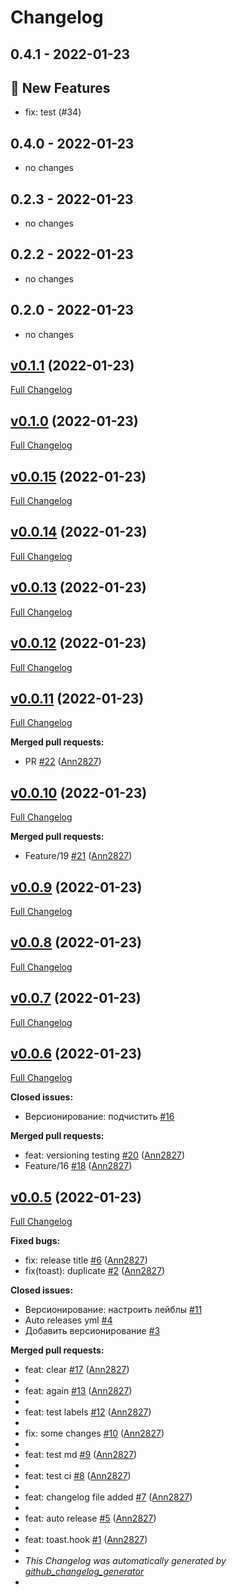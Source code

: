 # Changelog

## 0.4.1 - 2022-01-23

## 🎉 New Features

- fix: test (#34)

## 0.4.0 - 2022-01-23

- no changes

## 0.2.3 - 2022-01-23

- no changes

## 0.2.2 - 2022-01-23

- no changes

## 0.2.0 - 2022-01-23

- no changes

## [v0.1.1](https://github.com/Ann2827/library-react-hooks/tree/v0.1.1) (2022-01-23)

[Full Changelog](https://github.com/Ann2827/library-react-hooks/compare/v0.1.0...v0.1.1)

## [v0.1.0](https://github.com/Ann2827/library-react-hooks/tree/v0.1.0) (2022-01-23)

[Full Changelog](https://github.com/Ann2827/library-react-hooks/compare/v0.0.15...v0.1.0)

## [v0.0.15](https://github.com/Ann2827/library-react-hooks/tree/v0.0.15) (2022-01-23)

[Full Changelog](https://github.com/Ann2827/library-react-hooks/compare/v0.0.14...v0.0.15)

## [v0.0.14](https://github.com/Ann2827/library-react-hooks/tree/v0.0.14) (2022-01-23)

[Full Changelog](https://github.com/Ann2827/library-react-hooks/compare/v0.0.13...v0.0.14)

## [v0.0.13](https://github.com/Ann2827/library-react-hooks/tree/v0.0.13) (2022-01-23)

[Full Changelog](https://github.com/Ann2827/library-react-hooks/compare/v0.0.12...v0.0.13)

## [v0.0.12](https://github.com/Ann2827/library-react-hooks/tree/v0.0.12) (2022-01-23)

[Full Changelog](https://github.com/Ann2827/library-react-hooks/compare/v0.0.11...v0.0.12)

## [v0.0.11](https://github.com/Ann2827/library-react-hooks/tree/v0.0.11) (2022-01-23)

[Full Changelog](https://github.com/Ann2827/library-react-hooks/compare/v0.0.10...v0.0.11)

**Merged pull requests:**

- PR [#22](https://github.com/Ann2827/library-react-hooks/pull/22) ([Ann2827](https://github.com/Ann2827))

## [v0.0.10](https://github.com/Ann2827/library-react-hooks/tree/v0.0.10) (2022-01-23)

[Full Changelog](https://github.com/Ann2827/library-react-hooks/compare/v0.0.9...v0.0.10)

**Merged pull requests:**

- Feature/19 [#21](https://github.com/Ann2827/library-react-hooks/pull/21) ([Ann2827](https://github.com/Ann2827))

## [v0.0.9](https://github.com/Ann2827/library-react-hooks/tree/v0.0.9) (2022-01-23)

[Full Changelog](https://github.com/Ann2827/library-react-hooks/compare/v0.0.8...v0.0.9)

## [v0.0.8](https://github.com/Ann2827/library-react-hooks/tree/v0.0.8) (2022-01-23)

[Full Changelog](https://github.com/Ann2827/library-react-hooks/compare/v0.0.7...v0.0.8)

## [v0.0.7](https://github.com/Ann2827/library-react-hooks/tree/v0.0.7) (2022-01-23)

[Full Changelog](https://github.com/Ann2827/library-react-hooks/compare/v0.0.6...v0.0.7)

## [v0.0.6](https://github.com/Ann2827/library-react-hooks/tree/v0.0.6) (2022-01-23)

[Full Changelog](https://github.com/Ann2827/library-react-hooks/compare/v0.0.5...v0.0.6)

**Closed issues:**

- Версионирование: подчистить [#16](https://github.com/Ann2827/library-react-hooks/issues/16)

**Merged pull requests:**

- feat: versioning testing [#20](https://github.com/Ann2827/library-react-hooks/pull/20) ([Ann2827](https://github.com/Ann2827))
- Feature/16 [#18](https://github.com/Ann2827/library-react-hooks/pull/18) ([Ann2827](https://github.com/Ann2827))

## [v0.0.5](https://github.com/Ann2827/library-react-hooks/tree/v0.0.5) (2022-01-23)

[Full Changelog](https://github.com/Ann2827/library-react-hooks/compare/57bea173fa6f16df2a4cd3f4d08d9597f74bc150...v0.0.5)

**Fixed bugs:**

- fix: release title [#6](https://github.com/Ann2827/library-react-hooks/pull/6) ([Ann2827](https://github.com/Ann2827))
- fix(toast): duplicate [#2](https://github.com/Ann2827/library-react-hooks/pull/2) ([Ann2827](https://github.com/Ann2827))

**Closed issues:**

- Версионирование: настроить лейблы [#11](https://github.com/Ann2827/library-react-hooks/issues/11)
- Auto releases yml [#4](https://github.com/Ann2827/library-react-hooks/issues/4)
- Добавить версионирование [#3](https://github.com/Ann2827/library-react-hooks/issues/3)

**Merged pull requests:**

- feat: clear [#17](https://github.com/Ann2827/library-react-hooks/pull/17) ([Ann2827](https://github.com/Ann2827))
- 
- feat: again [#13](https://github.com/Ann2827/library-react-hooks/pull/13) ([Ann2827](https://github.com/Ann2827))
- 
- feat: test labels [#12](https://github.com/Ann2827/library-react-hooks/pull/12) ([Ann2827](https://github.com/Ann2827))
- 
- fix: some changes [#10](https://github.com/Ann2827/library-react-hooks/pull/10) ([Ann2827](https://github.com/Ann2827))
- 
- feat: test md [#9](https://github.com/Ann2827/library-react-hooks/pull/9) ([Ann2827](https://github.com/Ann2827))
- 
- feat: test ci [#8](https://github.com/Ann2827/library-react-hooks/pull/8) ([Ann2827](https://github.com/Ann2827))
- 
- feat: changelog file added [#7](https://github.com/Ann2827/library-react-hooks/pull/7) ([Ann2827](https://github.com/Ann2827))
- 
- feat: auto release [#5](https://github.com/Ann2827/library-react-hooks/pull/5) ([Ann2827](https://github.com/Ann2827))
- 
- feat: toast.hook [#1](https://github.com/Ann2827/library-react-hooks/pull/1) ([Ann2827](https://github.com/Ann2827))
- 
- *This Changelog was automatically generated by [github_changelog_generator](https://github.com/github-changelog-generator/github-changelog-generator)*
- 
